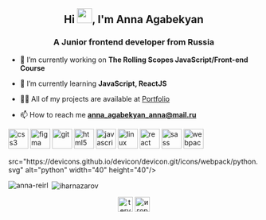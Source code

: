 
<h2 align="center">Hi <img width="30px" src="https://media.tenor.com/images/3b388fe03da271d2674faf85eb7c3fcd/tenor.gif">, I'm Anna Agabekyan</h2>
<p align="center">
<h3 align="center">A Junior frontend developer from Russia</h3>


- 🔭 I’m currently working on **The Rolling Scopes JavaScript/Front-end Course**

- 🌱 I’m currently learning **JavaScript, ReactJS**

- 👨‍💻 All of my projects are available at [Portfolio](https://github.com/anna-reirl?tab=repositories)

- 📫 How to reach me **anna_agabekyan_anna@mail.ru**

<p align="left"><img src="https://devicons.github.io/devicon/devicon.git/icons/css3/css3-original-wordmark.svg" alt="css3" width="40" height="40"/> <img src="https://www.vectorlogo.zone/logos/figma/figma-icon.svg" alt="figma" width="40" height="40"/> <img src="https://www.vectorlogo.zone/logos/git-scm/git-scm-icon.svg" alt="git" width="40" height="40"/> <img src="https://devicons.github.io/devicon/devicon.git/icons/html5/html5-original-wordmark.svg" alt="html5" width="40" height="40"/> <img src="https://devicons.github.io/devicon/devicon.git/icons/javascript/javascript-original.svg" alt="javascript" width="40" height="40"/> <img src="https://devicons.github.io/devicon/devicon.git/icons/linux/linux-original.svg" alt="linux" width="40" height="40"/> <img src="https://devicons.github.io/devicon/devicon.git/icons/react/react-original-wordmark.svg" alt="react" width="40" height="40"/> <img src="https://devicons.github.io/devicon/devicon.git/icons/sass/sass-original.svg" alt="sass" width="40" height="40"/> <img src="https://devicons.github.io/devicon/devicon.git/icons/webpack/webpack-original.svg" alt="webpack" width="40" height="40"/></p>
src="https://devicons.github.io/devicon/devicon.git/icons/webpack/python.svg" alt="python" width="40" height="40"/></p>

<p><img align="left" src="https://github-readme-stats.vercel.app/api/top-langs/?username=anna-reirl&layout=compact&hide=html&theme=radical" alt="anna-reirl" /></p>

<p>&nbsp;<img align="center" src="https://github-readme-stats.vercel.app/api?username=anna-reirl&show_icons=true&theme=radical" alt="iharnazarov" /></p>

<p align="center">
<a href="http://instagram.com/agabekyan.anna" target="blank"><img align="center" src="https://cdn.jsdelivr.net/npm/simple-icons@3.0.1/icons/instagram.svg" alt="tery_a1" height="30" width="30" /></a>
<a href="https://vk.com/annareil" target="blank"><img align="center" src="https://cdn.jsdelivr.net/npm/simple-icons@3.0.1/icons/vk.svg" alt="игорь-назаров-99083b34" height="30" width="30" /></a>
</p>
